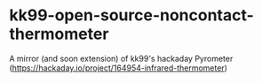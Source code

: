 # kk99-open-source-noncontact-thermometer
A mirror (and soon extension) of kk99's hackaday Pyrometer (https://hackaday.io/project/164954-infrared-thermometer)
